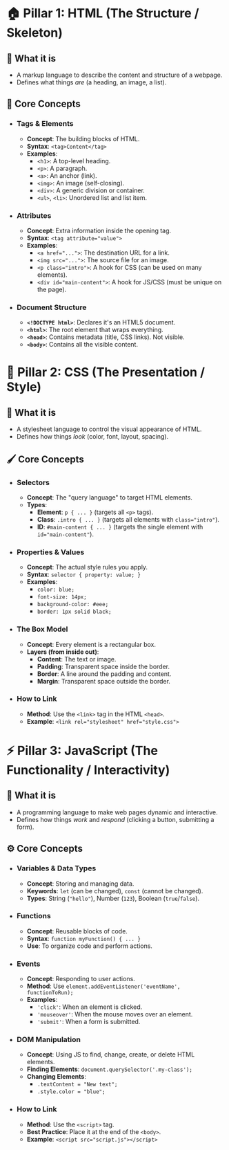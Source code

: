 # 🏠 Pillar 1: HTML (The Structure / Skeleton)

## 🎯 What it is
- A markup language to describe the content and structure of a webpage.
- Defines what things *are* (a heading, an image, a list).

## 🧱 Core Concepts

- ### Tags & Elements
  - **Concept**: The building blocks of HTML.
  - **Syntax**: `<tag>Content</tag>`
  - **Examples**:
    - `<h1>`: A top-level heading.
    - `<p>`: A paragraph.
    - `<a>`: An anchor (link).
    - `<img>`: An image (self-closing).
    - `<div>`: A generic division or container.
    - `<ul>`, `<li>`: Unordered list and list item.

- ### Attributes
  - **Concept**: Extra information inside the opening tag.
  - **Syntax**: `<tag attribute="value">`
  - **Examples**:
    - `<a href="...">`: The destination URL for a link.
    - `<img src="...">`: The source file for an image.
    - `<p class="intro">`: A hook for CSS (can be used on many elements).
    - `<div id="main-content">`: A hook for JS/CSS (must be unique on the page).

- ### Document Structure
  - **`<!DOCTYPE html>`**: Declares it's an HTML5 document.
  - **`<html>`**: The root element that wraps everything.
  - **`<head>`**: Contains metadata (title, CSS links). Not visible.
  - **`<body>`**: Contains all the visible content.


# 🎨 Pillar 2: CSS (The Presentation / Style)

## 🎯 What it is
- A stylesheet language to control the visual appearance of HTML.
- Defines how things *look* (color, font, layout, spacing).

## 🖌️ Core Concepts

- ### Selectors
  - **Concept**: The "query language" to target HTML elements.
  - **Types**:
    - **Element**: `p { ... }` (targets all `<p>` tags).
    - **Class**: `.intro { ... }` (targets all elements with `class="intro"`).
    - **ID**: `#main-content { ... }` (targets the single element with `id="main-content"`).

- ### Properties & Values
  - **Concept**: The actual style rules you apply.
  - **Syntax**: `selector { property: value; }`
  - **Examples**:
    - `color: blue;`
    - `font-size: 14px;`
    - `background-color: #eee;`
    - `border: 1px solid black;`

- ### The Box Model
  - **Concept**: Every element is a rectangular box.
  - **Layers (from inside out)**:
    - **Content**: The text or image.
    - **Padding**: Transparent space inside the border.
    - **Border**: A line around the padding and content.
    - **Margin**: Transparent space outside the border.

- ### How to Link
  - **Method**: Use the `<link>` tag in the HTML `<head>`.
  - **Example**: `<link rel="stylesheet" href="style.css">`


# ⚡ Pillar 3: JavaScript (The Functionality / Interactivity)

## 🎯 What it is
- A programming language to make web pages dynamic and interactive.
- Defines how things *work* and *respond* (clicking a button, submitting a form).

## ⚙️ Core Concepts

- ### Variables & Data Types
  - **Concept**: Storing and managing data.
  - **Keywords**: `let` (can be changed), `const` (cannot be changed).
  - **Types**: String (`"hello"`), Number (`123`), Boolean (`true`/`false`).

- ### Functions
  - **Concept**: Reusable blocks of code.
  - **Syntax**: `function myFunction() { ... }`
  - **Use**: To organize code and perform actions.

- ### Events
  - **Concept**: Responding to user actions.
  - **Method**: Use `element.addEventListener('eventName', functionToRun);`
  - **Examples**:
    - `'click'`: When an element is clicked.
    - `'mouseover'`: When the mouse moves over an element.
    - `'submit'`: When a form is submitted.

- ### DOM Manipulation
  - **Concept**: Using JS to find, change, create, or delete HTML elements.
  - **Finding Elements**: `document.querySelector('.my-class');`
  - **Changing Elements**:
    - `.textContent = "New text";`
    - `.style.color = "blue";`

- ### How to Link
  - **Method**: Use the `<script>` tag.
  - **Best Practice**: Place it at the end of the `<body>`.
  - **Example**: `<script src="script.js"></script>`